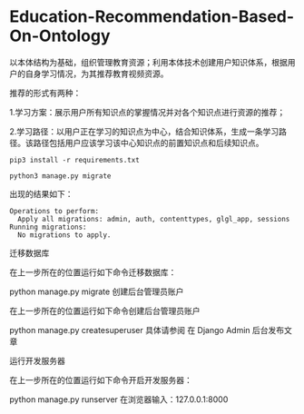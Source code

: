 # Education-Recommendation-Based-On-Ontology
以本体结构为基础，组织管理教育资源；利用本体技术创建用户知识体系，根据用户的自身学习情况，为其推荐教育视频资源。

推荐的形式有两种：

1.学习方案：展示用户所有知识点的掌握情况并对各个知识点进行资源的推荐；

2.学习路径：以用户正在学习的知识点为中心，结合知识体系，生成一条学习路径。该路径包括用户应该学习该中心知识点的前置知识点和后续知识点。


```
pip3 install -r requirements.txt
```


```
python3 manage.py migrate
```

出现的结果如下：

```
Operations to perform:
  Apply all migrations: admin, auth, contenttypes, glgl_app, sessions
Running migrations:
  No migrations to apply.
```



迁移数据库

在上一步所在的位置运行如下命令迁移数据库：

python manage.py migrate
创建后台管理员账户

在上一步所在的位置运行如下命令创建后台管理员账户

python manage.py createsuperuser
具体请参阅 在 Django Admin 后台发布文章

运行开发服务器

在上一步所在的位置运行如下命令开启开发服务器：

python manage.py runserver
在浏览器输入：127.0.0.1:8000